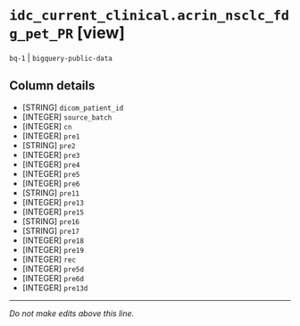 # `idc_current_clinical.acrin_nsclc_fdg_pet_PR` [view]
`bq-1` | `bigquery-public-data`

## Column details
* [STRING]    `dicom_patient_id`
* [INTEGER]   `source_batch`
* [INTEGER]   `cn`
* [INTEGER]   `pre1`
* [STRING]    `pre2`
* [INTEGER]   `pre3`
* [INTEGER]   `pre4`
* [INTEGER]   `pre5`
* [INTEGER]   `pre6`
* [STRING]    `pre11`
* [INTEGER]   `pre13`
* [INTEGER]   `pre15`
* [STRING]    `pre16`
* [STRING]    `pre17`
* [INTEGER]   `pre18`
* [INTEGER]   `pre19`
* [INTEGER]   `rec`
* [INTEGER]   `pre5d`
* [INTEGER]   `pre6d`
* [INTEGER]   `pre13d`

-------------------------------------------------------------------------------
*Do not make edits above this line.*
